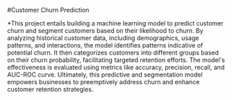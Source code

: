 #Customer Churn Prediction

*This project entails building a machine learning model to predict customer churn and segment customers based on their likelihood to churn. By analyzing historical customer data, including demographics, usage patterns, and interactions, the model identifies patterns indicative of potential churn. It then categorizes customers into different groups based on their churn probability, facilitating targeted retention efforts. The model's effectiveness is evaluated using metrics like accuracy, precision, recall, and AUC-ROC curve. Ultimately, this predictive and segmentation model empowers businesses to preemptively address churn and enhance customer retention strategies.
